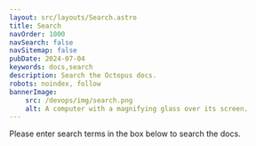 ```yaml
---
layout: src/layouts/Search.astro
title: Search
navOrder: 1000
navSearch: false
navSitemap: false
pubDate: 2024-07-04
keywords: docs,search
description: Search the Octopus docs.
robots: noindex, follow
bannerImage:
    src: /devops/img/search.png
    alt: A computer with a magnifying glass over its screen.
---
```


Please enter search terms in the box below to search the docs.